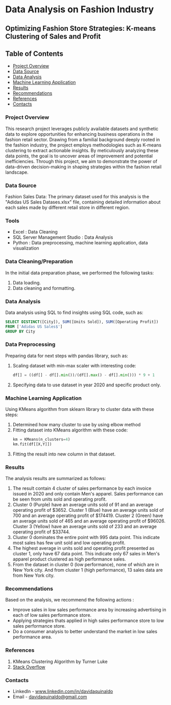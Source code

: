 # Data Analysis on Fashion Industry
## Optimizing Fashion Store Strategies: K-means Clustering of Sales and Profit

## Table of Contents

- [Project Overview](#project-overview)
- [Data Source](#data-source)
- [Data Analysis](#data-analysis)
- [Machine Learning Application](#machine-learning-application)
- [Results](#results)
- [Recommendations](#recommendations)
- [References](#references)
- [Contacts](#contacts)

### Project Overview
This research project leverages publicly available datasets and synthetic data to explore opportunities for enhancing business operations in the fashion retail sector. Drawing from a familial background deeply rooted in the fashion industry, the project employs methodologies such as K-means clustering to extract actionable insights. By meticulously analyzing these data points, the goal is to uncover areas of improvement and potential inefficiencies. Through this project, we aim to demonstrate the power of data-driven decision-making in shaping strategies within the fashion retail landscape.

### Data Source

Fashion Sales Data: The primary dataset used for this analysis is the "Adidas US Sales Datases.xlsx" file, containing detailed information about each sales made by different retail store in different region.

### Tools

- Excel                        : Data Cleaning
- SQL Server Management Studio : Data Analysis
- Python                       : Data preprocessing, machine learning application, data visualization


### Data Cleaning/Preparation

In the initial data preparation phase, we performed the following tasks:
1. Data loading.
2. Data cleaning and formatting.

### Data Analysis

Data analysis using SQL to find insights using SQL code, such as:

```sql
SELECT DISTINCT([City]), SUM([Units Sold]), SUM([Operating Profit]) 
FROM ['Adidas US Sales$']
GROUP BY City
```

### Data Preprocessing

Preparing data for next steps with pandas library, such as:
1. Scaling dataset with min-max scaler with interesting code:
   ```python
   df[] = ((df[] - df[].min())/(df[].max() - df[].min())) * 9 + 1
   ```
2. Specifying data to use dataset in year 2020 and specific product only.

### Machine Learning Application

Using KMeans algorithm from sklearn library to cluster data with these steps:
1. Determined how many cluster to use by using elbow method
2. Fitting dataset into KMeans algorithm with these code:
   ```python
   km = KMeans(n_clusters=4)
   km.fit(df[[X,Y]])
   ```
3. Fitting the result into new column in that dataset.

### Results

The analysis results are summarized as follows:
1. The result contain 4 cluster of sales performance by each invoice issued in 2020 and only contain Men's apparel. Sales performance can be seen from units sold and operating profit.
2. Cluster 0 (Purple) have an average units sold of 91 and an average operating profit of $3652. Cluster 1 (Blue) have an average units sold of 700 and an average operating profit of $174419. Cluster 2 (Green) have an average units sold of 465 and an average operating profit of $96026. Cluster 3 (Yellow) have an average units sold of 233 and an average operating profit of $33744.   
3. Cluster 0 dominates the entire point with 995 data point. This indicate most sales has few unit sold and low operating profit. 
4. The highest average in units sold and operating profit presented as cluster 1, only have 67 data point. This indicate only 67 sales in Men's apparel product clustered as high performance sales.
5. From the dataset in cluster 0 (low performance), none of which are in New York city. And from cluster 1 (high performance), 13 sales data are from New York city.

### Recommendations

Based on the analysis, we recommend the following actions :
- Improve sales in low sales performance area by increasing advertising in each of low sales performance store.
- Applying strategies thats applied in high sales performance store to low sales performance store.
- Do a consumer analysis to better understand the market in low sales performance area.

### References

1. KMeans Clustering Algorithm by Turner Luke
2. [Stack Overflow](https://stackoverflow.com/)

### Contacts

- LinkedIn - www.linkedin.com/in/davidaquinaldo
- Email - davidaquinaldo@gmail.com

